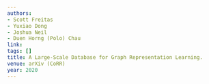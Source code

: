 ```yaml
---
authors:
- Scott Freitas
- Yuxiao Dong
- Joshua Neil
- Duen Horng (Polo) Chau
link:
tags: []
title: A Large-Scale Database for Graph Representation Learning.
venue: arXiv (CoRR)
year: 2020
---
```

